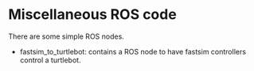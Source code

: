 Miscellaneous ROS code
======================

There are some simple ROS nodes.

* fastsim_to_turtlebot: contains a ROS node to have fastsim controllers control a turtlebot.
